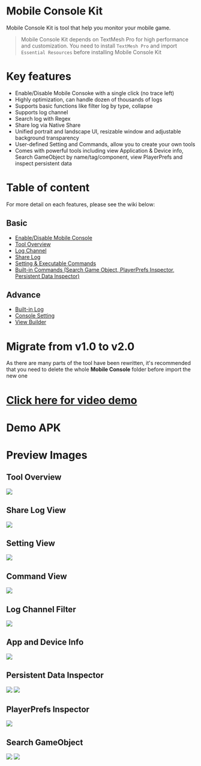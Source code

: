 # Mobile Console Kit
Mobile Console Kit is tool that help you monitor your mobile game.

> Mobile Console Kit depends on TextMesh Pro for high performance and customization. You need to install `TextMesh Pro` and import `Essential Resources` before installing Mobile Console Kit

# Key features
- Enable/Disable Mobile Consoke with a single click (no trace left)
- Highly optimization, can handle dozen of thousands of logs
- Supports basic functions like filter log by type, collapse
- Supports log channel
- Search log with Regex
- Share log via Native Share
- Unified portrait and landscape UI, resizable window and adjustable background transparency
- User-defined Setting and Commands, allow you to create your own tools
- Comes with powerful tools including view Application & Device info, Search GameObject by name/tag/component, view PlayerPrefs and inspect persistent data

# Table of content
For more detail on each features, please see the wiki below:
## Basic
- [Enable/Disable Mobile Console](https://github.com/pixeption/MobileConsoleKit/wiki/Enable-Console)
- [Tool Overview](https://github.com/pixeption/MobileConsoleKit/wiki)
- [Log Channel](https://github.com/pixeption/MobileConsoleKit/wiki/Log-Channel)
- [Share Log](https://github.com/pixeption/MobileConsoleKit/wiki/Share-Log)
- [Setting & Executable Commands](https://github.com/pixeption/MobileConsoleKit/wiki/Commands)
- [Built-in Commands (Search Game Object, PlayerPrefs Inspector, Persistent Data Inspector)](https://github.com/pixeption/MobileConsoleKit/wiki/Built-in-Commands)

## Advance
- [Built-in Log](https://github.com/pixeption/MobileConsoleKit/wiki/Built-in-Log)
- [Console Setting](https://github.com/pixeption/MobileConsoleKit/wiki/Console-Settings)
- [View Builder](https://github.com/pixeption/MobileConsoleKit/wiki/View-Builder)

# Migrate from v1.0 to v2.0
As there are many parts of the tool have been rewritten, it's recommended that you need to delete the whole **Mobile Console** folder before import the new one

# [Click here for video demo](https://youtu.be/IGDuiXixl1Q)

# Demo APK

# Preview Images
## Tool Overview
![](https://github.com/pixeption/MobileConsoleKit/blob/master/images/background_transparency.png)

## Share Log View
![](https://github.com/pixeption/MobileConsoleKit/blob/master/images/share_3.PNG)

## Setting View
![](https://github.com/pixeption/MobileConsoleKit/blob/master/images/setting_view.png)

## Command View
![](https://github.com/pixeption/MobileConsoleKit/blob/master/images/command_view.png)

## Log Channel Filter
![](https://github.com/pixeption/MobileConsoleKit/blob/master/images/channel_filter.png)

## App and Device Info
![](https://github.com/pixeption/MobileConsoleKit/blob/master/images/app_and_device_info.png)

## Persistent Data Inspector
![](https://github.com/pixeption/MobileConsoleKit/blob/master/images/persistent_data_inspector.png) ![](https://github.com/pixeption/MobileConsoleKit/blob/master/images/text_inspector.png)

## PlayerPrefs Inspector
![](https://github.com/pixeption/MobileConsoleKit/blob/master/images/player_prefs_inspector.png)

## Search GameObject
![](https://github.com/pixeption/MobileConsoleKit/blob/master/images/search_game_object_result.png) ![](https://github.com/pixeption/MobileConsoleKit/blob/master/images/game_object_inspector.png)
